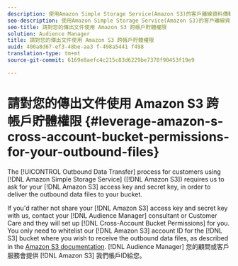 ```yaml
---
description: 使用Amazon Simple Storage Service(Amazon S3)的客戶離線資料傳輸程序要求您要求Amazon S存取金鑰和秘密金鑰，以便將傳出資料檔案傳送至您的儲存貯體。
seo-description: 使用Amazon Simple Storage Service(Amazon S3)的客戶離線資料傳輸程序要求您要求Amazon S存取金鑰和秘密金鑰，以便將傳出資料檔案傳送至您的儲存貯體。
seo-title: 請對您的傳出文件使用 Amazon S3 跨帳戶貯體權限
solution: Audience Manager
title: 請對您的傳出文件使用 Amazon S3 跨帳戶貯體權限
uuid: 400a8d67-ef3-48be-aa3 f-498a5441 f498
translation-type: tm+mt
source-git-commit: 6169e8aefc4c215c83d6229be7378f90453f19e9

---
```



# 請對您的傳出文件使用 Amazon S3 跨帳戶貯體權限 {#leverage-amazon-s-cross-account-bucket-permissions-for-your-outbound-files}

The [!UICONTROL Outbound Data Transfer] process for customers using [!DNL Amazon Simple Storage Service] ([!DNL Amazon S3]) requires us to ask for your [!DNL Amazon S3] access key and secret key, in order to deliver the outbound data files to your bucket.

If you&#39;d rather not share your [!DNL Amazon S3] access key and secret key with us, contact your [!DNL Audience Manager] consultant or Customer Care and they will set up [!DNL Cross-Account Bucket Permissions] for you. You only need to whitelist our [!DNL Amazon S3] account ID for the [!DNL S3] bucket where you wish to receive the outbound data files, as described in the [Amazon S3 documentation](https://docs.aws.amazon.com/AmazonS3/latest/dev/example-walkthroughs-managing-access-example2.html). [!DNL Audience Manager] 您的顧問或客戶服務會提供 [!DNL Amazon S3] 我們帳戶ID給您。